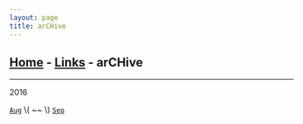 ```yaml
---
layout: page
title: arCHive
---
```


[Home](/blog) - [Links](/blog/Links.html) - arCHive 
---

---


2016

[`Aug`](https://jinhong-park.github.io/blog/201608.html) \\( ~~ \\) [`Sep`](https://jinhong-park.github.io/blog/201609.html)

